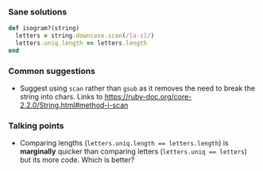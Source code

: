 ### Sane solutions

```ruby
def isogram?(string)
  letters = string.downcase.scan(/[a-z]/)
  letters.uniq.length == letters.length
end
```

### Common suggestions
- Suggest using `scan` rather than `gsub` as it removes the need to break the string into chars. Links to https://ruby-doc.org/core-2.2.0/String.html#method-i-scan

### Talking points
- Comparing lengths (`letters.uniq.length == letters.length`) is **marginally** quicker than comparing letters (`letters.uniq == letters`) but its more code. Which is better?
